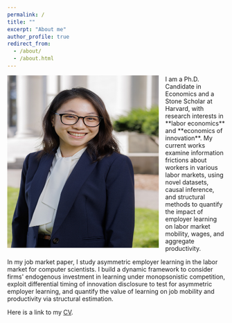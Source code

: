 ```yaml
---
permalink: /
title: ""
excerpt: "About me"
author_profile: true
redirect_from: 
  - /about/
  - /about.html
---
```


<!--![github small](/images/JM_profile.jpg) -->
<img src="/images/JM_profile.jpg" alt="drawing" width="350" height="398" style="float: left; padding-right:15px"/>  
I am a Ph.D. Candidate in Economics and a Stone Scholar at Harvard, with research interests in **labor economics** and **economics of innovation**. My current works examine information frictions about workers in various labor markets, using novel datasets, causal inference, and structural methods to quantify the impact of employer learning on labor market mobility, wages, and aggregate productivity. 

In my job market paper, I study asymmetric employer learning in the labor market for computer scientists. I build a dynamic framework to consider firms' endogenous investment in learning under monopsonistic competition, exploit differential timing of innovation disclosure to test for asymmetric employer learning, and quantify the value of learning on job mobility and productivity via structural estimation. 

Here is a link to my [CV](/files/AW_CV_2023.pdf). 

